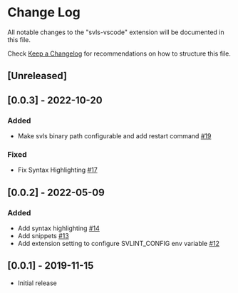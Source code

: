 # Change Log

All notable changes to the "svls-vscode" extension will be documented in this file.

Check [Keep a Changelog](http://keepachangelog.com/) for recommendations on how to structure this file.

## [Unreleased]
## [0.0.3] - 2022-10-20
### Added

- Make svls binary path configurable and add restart command [#19](https://github.com/dalance/svls-vscode/pull/19)

### Fixed

- Fix Syntax Highlighting [#17](https://github.com/dalance/svls-vscode/pull/17)

## [0.0.2] - 2022-05-09
### Added

- Add syntax highlighting [#14](https://github.com/dalance/svls-vscode/pull/14)
- Add snippets [#13](https://github.com/dalance/svls-vscode/pull/13)
- Add extension setting to configure SVLINT_CONFIG env variable [#12](https://github.com/dalance/svls-vscode/pull/12)

## [0.0.1] - 2019-11-15

- Initial release
